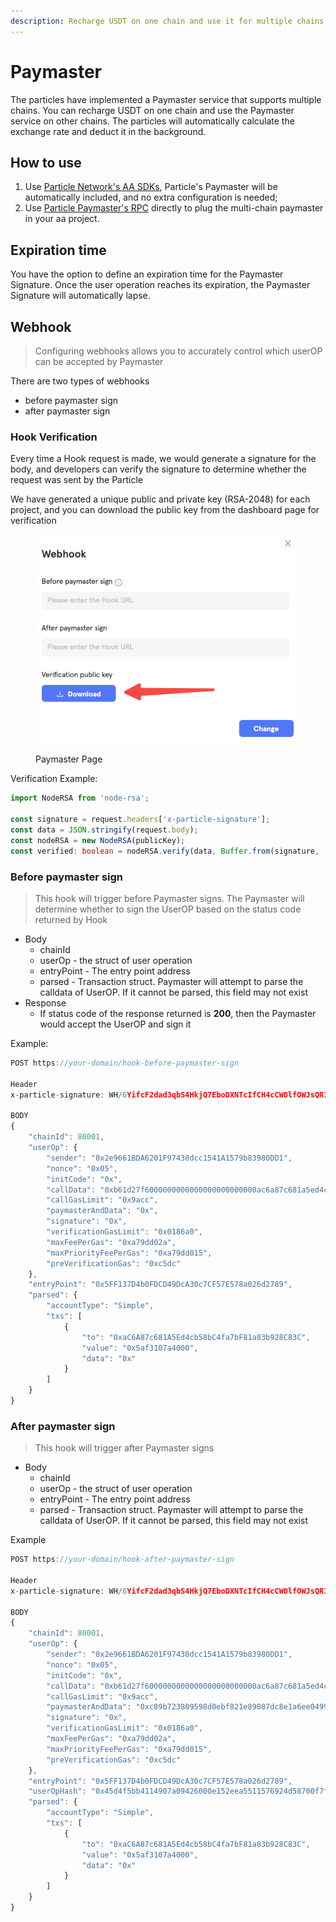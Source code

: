 ```yaml
---
description: Recharge USDT on one chain and use it for multiple chains
---
```


# Paymaster

The particles have implemented a Paymaster service that supports multiple chains. You can recharge USDT on one chain and use the Paymaster service on other chains. The particles will automatically calculate the exchange rate and deduct it in the background.

## How to use

1. Use [Particle Network's AA SDKs](sdks/), Particle's Paymaster will be automatically included, and no extra configuration is needed;
2. Use [Particle Paymaster's RPC](rpc/paymaster-rpc.md) directly to plug the multi-chain paymaster in your aa project.

## Expiration time

You have the option to define an expiration time for the Paymaster Signature. Once the user operation reaches its expiration, the Paymaster Signature will automatically lapse.

## Webhook

> Configuring webhooks allows you to accurately control which userOP can be accepted by Paymaster

There are two types of webhooks

* before paymaster sign
* after paymaster sign

### Hook Verification

Every time a Hook request is made, we would generate a signature for the body, and developers can verify the signature to determine whether the request was sent by the Particle

We have generated a unique public and private key (RSA-2048) for each project, and you can download the public key from the dashboard page for verification

<figure><img src="../../.gitbook/assets/image (27).png" alt=""><figcaption><p>Paymaster Page</p></figcaption></figure>

Verification Example:&#x20;

```typescript
import NodeRSA from 'node-rsa';

const signature = request.headers['x-particle-signature'];
const data = JSON.stringify(request.body);
const nodeRSA = new NodeRSA(publicKey);
const verified: boolean = nodeRSA.verify(data, Buffer.from(signature, 'base64'));

```

### Before paymaster sign

> This hook will trigger before Paymaster signs. The Paymaster will determine whether to sign the UserOP based on the status code returned by Hook

* Body
  * chainId
  * userOp - the struct of user operation
  * entryPoint - The entry point address
  * parsed - Transaction struct. Paymaster will attempt to parse the calldata of UserOP. If it cannot be parsed, this field may not exist
* Response
  * If status code of the response returned is **200**, then the Paymaster would accept the UserOP and sign it

Example:&#x20;

```typescript
POST https://your-domain/hook-before-paymaster-sign

Header
x-particle-signature: WH/6YifcF2dad3qbS4HkjQ7EboDXNTcIfCH4cCW0lfOWJsQR1GPoHZpqtqr3XedAG3bi+RlTUGmetJiaiCqflr1+dWuXFsvrML7LNu2wWNDzlGAEM3iLwrdHl1vIZx6ftlbYyyQD4CHEBpDhbnrDn2IGj64dF8nmho4gc/PNQQUTBJL+Xy0MEHVLSNSDeRMA5/BhwFjiufvDqmW3verX/ynvUAVLnLiAWkVnN2aBF4TncsqV37W8EN3q2SILpdnbG2UWzeawg+0owtw9xgo4QXgqi8PfYrd3ta5PxjoenbUA7OBJtXt4R/TwYs8Vb+mggJ+ZbrJrVd45F8U9hNt7bQ==

BODY
{
    "chainId": 80001,
    "userOp": {
        "sender": "0x2e9661BDA6201F97430dcc1541A1579b83980DD1",
        "nonce": "0x05",
        "initCode": "0x",
        "callData": "0xb61d27f6000000000000000000000000ac6a87c681a5ed4cb58bc4fa7bf81a83b928c83c00000000000000000000000000000000000000000000000000005af3107a400000000000000000000000000000000000000000000000000000000000000000600000000000000000000000000000000000000000000000000000000000000000",
        "callGasLimit": "0x9acc",
        "paymasterAndData": "0x",
        "signature": "0x",
        "verificationGasLimit": "0x0186a0",
        "maxFeePerGas": "0xa79dd02a",
        "maxPriorityFeePerGas": "0xa79dd015",
        "preVerificationGas": "0xc5dc"
    },
    "entryPoint": "0x5FF137D4b0FDCD49DcA30c7CF57E578a026d2789",
    "parsed": {
        "accountType": "Simple",
        "txs": [
            {
                "to": "0xaC6A87c681A5Ed4cb58bC4fa7bF81a83b928C83C",
                "value": "0x5af3107a4000",
                "data": "0x"
            }
        ]
    }
}

```

### After paymaster sign

> This hook will trigger after Paymaster signs

* Body
  * chainId
  * userOp - the struct of user operation
  * entryPoint - The entry point address
  * parsed - Transaction struct. Paymaster will attempt to parse the calldata of UserOP. If it cannot be parsed, this field may not exist

Example

```typescript
POST https://your-domain/hook-after-paymaster-sign

Header
x-particle-signature: WH/6YifcF2dad3qbS4HkjQ7EboDXNTcIfCH4cCW0lfOWJsQR1GPoHZpqtqr3XedAG3bi+RlTUGmetJiaiCqflr1+dWuXFsvrML7LNu2wWNDzlGAEM3iLwrdHl1vIZx6ftlbYyyQD4CHEBpDhbnrDn2IGj64dF8nmho4gc/PNQQUTBJL+Xy0MEHVLSNSDeRMA5/BhwFjiufvDqmW3verX/ynvUAVLnLiAWkVnN2aBF4TncsqV37W8EN3q2SILpdnbG2UWzeawg+0owtw9xgo4QXgqi8PfYrd3ta5PxjoenbUA7OBJtXt4R/TwYs8Vb+mggJ+ZbrJrVd45F8U9hNt7bQ==

BODY
{
    "chainId": 80001,
    "userOp": {
        "sender": "0x2e9661BDA6201F97430dcc1541A1579b83980DD1",
        "nonce": "0x05",
        "initCode": "0x",
        "callData": "0xb61d27f6000000000000000000000000ac6a87c681a5ed4cb58bc4fa7bf81a83b928c83c00000000000000000000000000000000000000000000000000005af3107a400000000000000000000000000000000000000000000000000000000000000000600000000000000000000000000000000000000000000000000000000000000000",
        "callGasLimit": "0x9acc",
        "paymasterAndData": "0xc89b723809598d0ebf821e89087dc8e1a6ee04990000000000000000000000000000000000000000000000000000000065520368000000000000000000000000000000000000000000000000000000000000000053264ff4c95bfc05d0635b8745f698911a103d11e4995f2d532e931807800aa0313d269ef5824ea5d122af0b08e70c0777898add80e70fffbd81154760eac0991b",
        "signature": "0x",
        "verificationGasLimit": "0x0186a0",
        "maxFeePerGas": "0xa79dd02a",
        "maxPriorityFeePerGas": "0xa79dd015",
        "preVerificationGas": "0xc5dc"
    },
    "entryPoint": "0x5FF137D4b0FDCD49DcA30c7CF57E578a026d2789",
    "userOpHash": "0x45d4f5bb4114907a09426000e152eea5511576924d58700f7f2561f32a552476",
    "parsed": {
        "accountType": "Simple",
        "txs": [
            {
                "to": "0xaC6A87c681A5Ed4cb58bC4fa7bF81a83b928C83C",
                "value": "0x5af3107a4000",
                "data": "0x"
            }
        ]
    }
}

```
